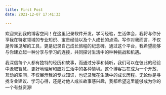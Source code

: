 ```yaml
---
title: First Post
date: 2021-12-07 17:41:33

---
```


欢迎来到我的博客空间！在这里记录软件开发，学习经验，生活体会，我将与你分享我在特定领域的专业知识、宝贵经验以及个人成长的点滴。写作对我而言，不仅是传递见解的工具，更是记录自己成长旅程的纪念碑。通过这个平台，我希望能够与你建立起一种分享与学习的连接，共同探讨生活中的种种挑战和机遇。

我深信每个人都有独特的经历和故事，而通过分享和倾听，我们可以在彼此的经验中汲取智慧，更好地理解和应对生活中的各种情境。这个博客旨在成为一个开放、互动的空间，不仅展示我的专业知识，也记录我在生活中的成长历程。无论你是寻找专业建议、学习心得，还是对他人成长故事感兴趣，我都希望这里能够成为你的一个有益资源!
